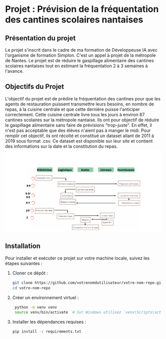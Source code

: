 Projet : Prévision de la fréquentation des cantines scolaires nantaises
==============


## Présentation du projet

Le projet s'inscrit dans le cadre de ma formation de Développeuse IA avec l'organisme de formation Simplon. C'est un appel à projet de la métropole de Nantes.
Le projet est de réduire le gaspillage alimentaire des cantines scolaires nantaises tout en estimant la fréquentation 2 à 3 semaines à l'avance.


## Objectifs du Projet

L'objectif du projet est de prédire la fréquentation des cantines pour que les agents de restauration puissent transmettre leurs besoins, en nombre de repas, à la cuisine centrale et que cette dernière puisse l'anticiper correctement. Cette cuisine centrale livre tous les jours à environ 87 cantines scolaires sur la métropole nantaise. Ils ont pour objectif de réduire le gaspillage alimentaire sans faire de prévisions "trop-juste". En effet, il n'est pas acceptable que des élèves n'aient pas à manger le midi. Pour remplir cet objectif, ils ont récolté et constitué un dataset allant de 2011 à 2019 sous format .csv. Ce dataset est disponible sur leur site et contient des informations sur la date et la constitution du repas.
![alt text](image.png)


## Installation

Pour installer et exécuter ce projet sur votre machine locale, suivez les étapes suivantes :

1. Cloner ce dépôt :
   ```bash
   git clone https://github.com/votrenomdutilisateur/votre-nom-repo.git
   cd votre-nom-repo
    ```

2. Créer un environnement virtuel :
   ```bash
    python -m venv venv
    source venv/bin/activate  # Sur Windows utilisez `venv\Scripts\activate`
    ```

3. Installer les dépendances requises :
   ```bash
   pip install -r requirements.txt